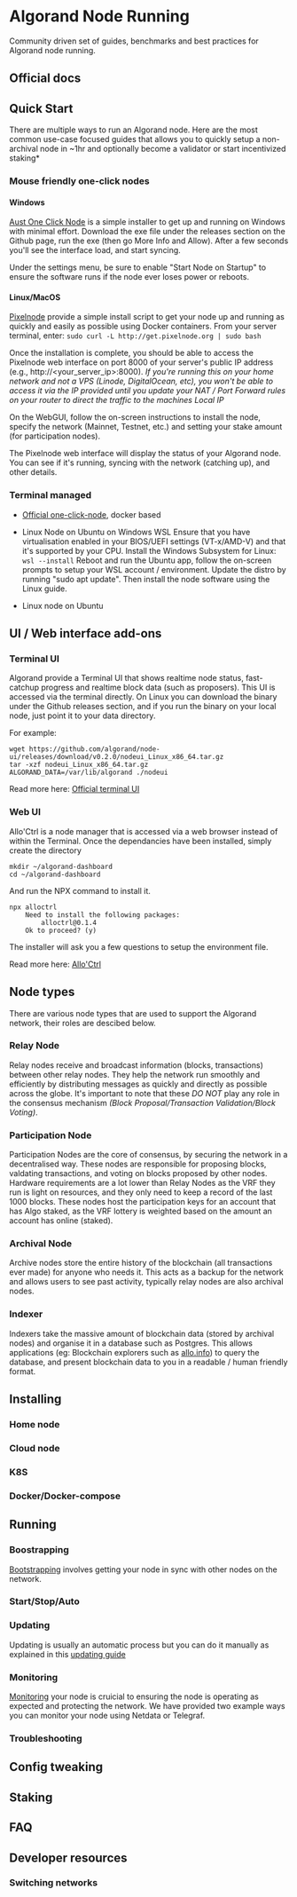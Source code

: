 # Algorand Node Running

Community driven set of guides, benchmarks and best practices for Algorand node running.

## Official docs

## Quick Start

There are multiple ways to run an Algorand node. Here are the most common use-case focused guides that allows you to quickly setup a non-archival node in ~1hr and optionally become a validator or start incentivized staking*

<!-- TODO
proper guides instead of external links
 -->
### Mouse friendly one-click nodes

#### Windows
[Aust One Click Node](https://github.com/AustP/austs-one-click-node) is a simple installer to get up and running on Windows with minimal effort.
Download the exe file under the releases section on the Github page, run the exe (then go More Info and Allow).
After a few seconds you'll see the interface load, and start syncing.

Under the settings menu, be sure to enable "Start Node on Startup" to ensure the software runs if the node ever loses power or reboots.

#### Linux/MacOS

[Pixelnode](https://www.pixelnode.org) provide a simple install script to get your node up and running as quickly and easily as possible using Docker containers.
From your server terminal, enter:
```sudo curl -L http://get.pixelnode.org | sudo bash```

Once the installation is complete, you should be able to access the Pixelnode web interface on port 8000 of your server's public IP address (e.g., http://<your_server_ip>:8000).
_If you're running this on your home network and not a VPS (Linode, DigitalOcean, etc), you won't be able to access it via the IP provided until you update your NAT / Port Forward rules on your router to direct the traffic to the machines Local IP_

On the WebGUI, follow the on-screen instructions to install the node, specify the network (Mainnet, Testnet, etc.) and setting your stake amount (for participation nodes).

The Pixelnode web interface will display the status of your Algorand node. You can see if it's running, syncing with the network (catching up), and other details.

### Terminal managed

* [Official one-click-node](https://github.com/algorandfoundation/algorun), docker based

* Linux Node on Ubuntu on Windows WSL
Ensure that you have virtualisation enabled in your BIOS/UEFI settings (VT-x/AMD-V) and that it's supported by your CPU.
Install the Windows Subsystem for Linux:
```wsl --install```
Reboot and run the Ubuntu app, follow the on-screen prompts to setup your WSL account / environment.
Update the distro by running "sudo apt update".
Then install the node software using the Linux guide.

* Linux node on Ubuntu


## UI / Web interface add-ons

### Terminal UI

Algorand provide a Terminal UI that shows realtime node status, fast-catchup progress and realtime block data (such as proposers).
This UI is accessed via the terminal directly.
On Linux you can download the binary under the Github releases section, and if you run the binary on your local node, just point it to your data directory.

For example:
```
wget https://github.com/algorand/node-ui/releases/download/v0.2.0/nodeui_Linux_x86_64.tar.gz
tar -xzf nodeui_Linux_x86_64.tar.gz
ALGORAND_DATA=/var/lib/algorand ./nodeui
```
Read more here: [Official terminal UI](https://github.com/algorand/node-ui)

### Web UI

Allo'Ctrl is a node manager that is accessed via a web browser instead of within the Terminal.
Once the dependancies have been installed, simply create the directory
```
mkdir ~/algorand-dashboard
cd ~/algorand-dashboard
```
And run the NPX command to install it.
```
npx alloctrl
    Need to install the following packages:
        alloctrl@0.1.4
    Ok to proceed? (y) 
```
The installer will ask you a few questions to setup the environment file.

Read more here: [Allo'Ctrl](https://github.com/AlgoNode/alloctrl)

## Node types

There are various node types that are used to support the Algorand network, their roles are descibed below.

### Relay Node

Relay nodes receive and broadcast information (blocks, transactions) between other relay nodes.
They help the network run smoothly and efficiently by distributing messages as quickly and directly as possible across the globe.
It's important to note that these *DO NOT* play any role in the consensus mechanism _(Block Proposal/Transaction Validation/Block Voting)_.

### Participation Node

Participation Nodes are the core of consensus, by securing the network in a decentralised way.
These nodes are responsible for proposing blocks, valdating transactions, and voting on blocks proposed by other nodes.
Hardware requirements are a lot lower than Relay Nodes as the VRF they run is light on resources, and they only need to keep a record of the last 1000 blocks.
These nodes host the participation keys for an account that has Algo staked, as the VRF lottery is weighted based on the amount an account has online (staked).

### Archival Node

Archive nodes store the entire history of the blockchain (all transactions ever made) for anyone who needs it.
This acts as a backup for the network and allows users to see past activity, typically relay nodes are also archival nodes.

### Indexer

Indexers take the massive amount of blockchain data (stored by archival nodes) and organise it in a database such as Postgres.
This allows applications (eg: Blockchain explorers such as [allo.info](https://allo.info)) to query the database, and present blockchain data to you in a readable / human friendly format.

## Installing

### Home node

### Cloud node

### K8S

### Docker/Docker-compose

## Running

### Boostrapping

[Bootstrapping](running/boostrapping.md) involves getting your node in sync with other nodes on the network.

### Start/Stop/Auto



### Updating

Updating is usually an automatic process but you can do it manually as explained in this [updating guide](/running/updating.md)

### Monitoring

[Monitoring](monitoring/monitoring.md) your node is cruicial to ensuring the node is operating as expected and protecting the network.
We have provided two example ways you can monitor your node using Netdata or Telegraf. 

### Troubleshooting

## Config tweaking

## Staking

## FAQ

## Developer resources

### Switching networks
